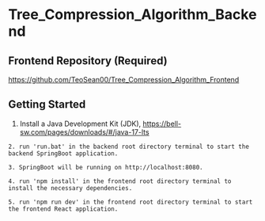 # Tree_Compression_Algorithm_Backend

## Frontend Repository (Required)
https://github.com/TeoSean00/Tree_Compression_Algorithm_Frontend

## Getting Started
1. Install a Java Development Kit (JDK), https://bell-sw.com/pages/downloads/#/java-17-lts
```
2. run 'run.bat' in the backend root directory terminal to start the backend SpringBoot application.
```
```
3. SpringBoot will be running on http://localhost:8080.
```
```
4. run 'npm install' in the frontend root directory terminal to install the necessary dependencies.
```
```
5. run 'npm run dev' in the frontend root directory terminal to start the frontend React application.
```